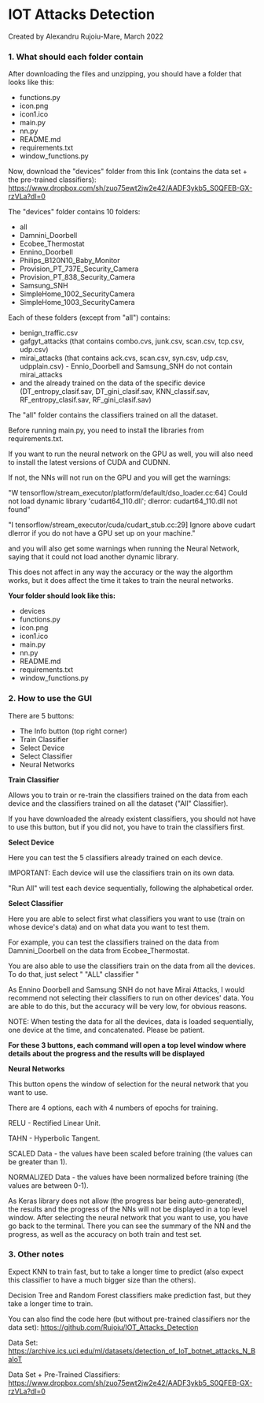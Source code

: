# IOT Attacks Detection
Created by Alexandru Rujoiu-Mare, March 2022

<h3> 1. What should each folder contain </h3>

After downloading the files and unzipping, you should have a folder that looks like this:

- functions.py
- icon.png
- icon1.ico
- main.py
- nn.py
- README.md
- requirements.txt
- window_functions.py

Now, download the "devices" folder from this link (contains the data set + the pre-trained classifiers): https://www.dropbox.com/sh/zuo75ewt2jw2e42/AADF3ykb5_S0QFEB-GX-rzVLa?dl=0

The "devices" folder contains 10 folders: 
- all
- Damnini_Doorbell
- Ecobee_Thermostat
- Ennino_Doorbell
- Philips_B120N10_Baby_Monitor
- Provision_PT_737E_Security_Camera
- Provision_PT_838_Security_Camera
- Samsung_SNH
- SimpleHome_1002_SecurityCamera
- SimpleHome_1003_SecurityCamera 

Each of these folders (except from "all") contains:
- benign_traffic.csv 
- gafgyt_attacks (that contains combo.cvs, junk.csv, scan.csv, tcp.csv, udp.csv) 
- mirai_attacks (that contains ack.cvs, scan.csv, syn.csv, udp.csv, udpplain.csv) - Ennio_Doorbell and Samsung_SNH do not contain mirai_attacks
- and the already trained on the data of the specific device (DT_entropy_clasif.sav, DT_gini_clasif.sav, KNN_classif.sav, RF_entropy_clasif.sav, RF_gini_clasif.sav)

The "all" folder contains the classifiers trained on all the dataset.

Before running main.py, you need to install the libraries from requirements.txt.

If you want to run the neural network on the GPU as well, you will also need to install the latest versions of CUDA and CUDNN.

If not, the NNs will not run on the GPU and you will get the warnings:

"W tensorflow/stream_executor/platform/default/dso_loader.cc:64] Could not load dynamic library 'cudart64_110.dll'; dlerror: cudart64_110.dll not found"

"I tensorflow/stream_executor/cuda/cudart_stub.cc:29] Ignore above cudart dlerror if you do not have a GPU set up on your machine."

and you will also get some warnings when running the Neural Network, saying that it could not load another dynamic library.

This does not affect in any way the accuracy or the way the algorthm works, but it does affect the time it takes to train the neural networks.

**Your folder should look like this:**
- devices
- functions.py
- icon.png
- icon1.ico
- main.py
- nn.py
- README.md
- requirements.txt
- window_functions.py


<h3>2. How to use the GUI </h3>

There are 5 buttons:
- The Info button (top right corner)
- Train Classifier
- Select Device
- Select Classifier
- Neural Networks

**Train Classifier**

Allows you to train or re-train the classifiers trained on the data from each device and the classifiers trained on all the dataset ("All" Classifier).

If you have downloaded the already existent classifiers, you should not have to use this button, but if you did not, you have to train the classifiers first.


**Select Device**

Here you can test the 5 classifiers already trained on each device.

IMPORTANT: Each device will use the classifiers train on its own data.

"Run All" will test each device sequentially, following the alphabetical order.


**Select Classifier**

Here you are able to select first what classifiers you want to use (train on whose device's data) and on what data you want to test them.

For example, you can test the classifiers trained on the data from Damnini_Doorbell on the data from Ecobee_Thermostat.

You are also able to use the classifiers train on the data from all the devices. To do that, just select " "ALL" classifier "

As Ennino Doorbell and Samsung SNH do not have Mirai Attacks, I would recommend not selecting their classifiers to run on other devices' data. You are able to do this, but the accuracy will be very low, for obvious reasons.

NOTE: When testing the data for all the devices, data is loaded sequentially, one device at the time, and concatenated. Please be patient.

**For these 3 buttons, each command will open a top level window where details about the progress and the results will be displayed** 

**Neural Networks**

This button opens the window of selection for the neural network that you want to use.

There are 4 options, each with 4 numbers of epochs for training.

RELU - Rectified Linear Unit.

TAHN - Hyperbolic Tangent.

SCALED Data - the values have been scaled before training (the values can be greater than 1).

NORMALIZED Data - the values have been normalized before training (the values are between 0-1).

As Keras library does not allow (the progress bar being auto-generated), the results and the progress of the NNs will not be displayed in a top level window. After selecting the neural network that you want to use, you have go back to the terminal. There you can see the summary of the NN and the progress, as well as the accuracy on both train and test set.

<h3>3. Other notes </h3>

Expect KNN to train fast, but to take a longer time to predict (also expect this classifier to have a much bigger size than the others).

Decision Tree and Random Forest classifiers make prediction fast, but they take a longer time to train.

You can also find the code here (but without pre-trained classifiers nor the data set): https://github.com/Rujoiu/IOT_Attacks_Detection

Data Set: https://archive.ics.uci.edu/ml/datasets/detection_of_IoT_botnet_attacks_N_BaIoT

Data Set + Pre-Trained Classifiers: https://www.dropbox.com/sh/zuo75ewt2jw2e42/AADF3ykb5_S0QFEB-GX-rzVLa?dl=0





